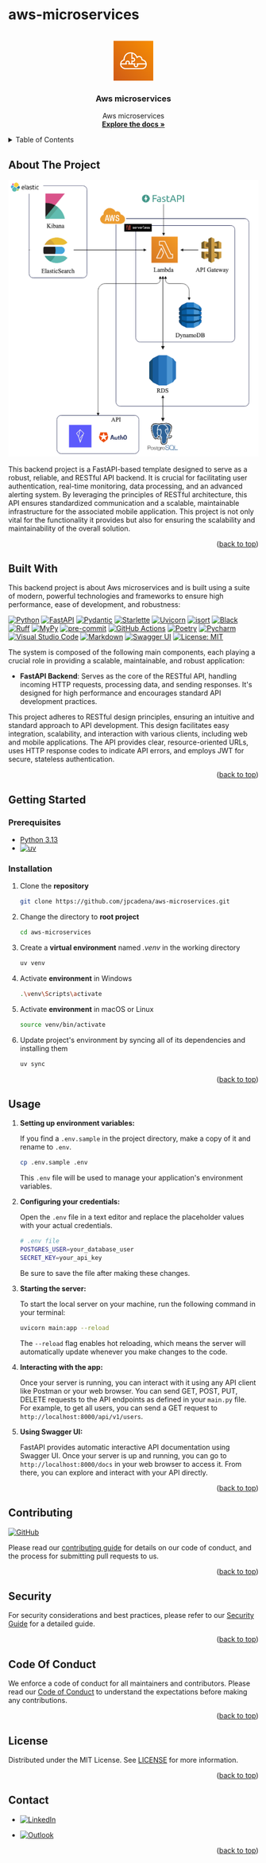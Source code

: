 # aws-microservices

<!-- Improved compatibility of back to top link: See: https://github.com/othneildrew/Best-README-Template/pull/73 -->
<a name="readme-top"></a>

<!-- PROJECT SHIELDS -->
<!--
*** Markdown "reference style" links for readability.
*** Reference links are enclosed in brackets [ ] instead of parentheses ( ).
-->

<!-- PROJECT LOGO -->
<br />
<div align="center">
  <a href="https://github.com/othneildrew/Best-README-Template">
    <img src="static/images/logo.png" alt="Logo" width="80" height="80">
  </a>

<h3 align="center">Aws microservices</h3>

  <p align="center">
    Aws microservices
    <br />
    <a href="https://github.com/jpcadena/aws-microservices"><strong>Explore the docs »</strong></a>
    <br />
  </p>
</div>

<!-- TABLE OF CONTENTS -->
<details>
  <summary>Table of Contents</summary>
  <ol>
       <li>
      <a href="#about-the-project">About The Project</a>
      <ul>
        <li><a href="#built-with">Built With</a></li>
      </ul>
    </li>
    <li>
      <a href="#getting-started">Getting Started</a>
      <ul>
        <li><a href="#prerequisites">Prerequisites</a></li>
        <li><a href="#installation">Installation</a></li>
      </ul>
    </li>
    <li><a href="#usage">Usage</a></li>
    <li><a href="#contributing">Contributing</a></li>
    <li><a href="#security">Security</a></li>
    <li><a href="#code-of-conduct">Code of Conduct</a></li>
    <li><a href="#license">License</a></li>
    <li><a href="#contact">Contact</a></li>  </ol>
</details>

<!-- ABOUT THE PROJECT -->

## About The Project

![Project][project-screenshot]

This backend project is a FastAPI-based template designed to serve as a robust,
reliable, and RESTful API backend. It is crucial for facilitating user
authentication, real-time monitoring, data processing, and an advanced alerting
system. By leveraging the principles of RESTful architecture, this API ensures
standardized communication and a scalable, maintainable infrastructure for the
associated mobile application. This project is not only vital for the
functionality it provides but also for ensuring the scalability and
maintainability of the overall solution.

<p align="right">(<a href="#readme-top">back to top</a>)</p>

## Built With

This backend project is about Aws microservices and is built using a suite of
modern, powerful technologies and frameworks to ensure high performance, ease of development, and robustness:

[![Python][python-shield]][python-url] [![FastAPI][fastapi-shield]][fastapi-url] [![Pydantic][pydantic-shield]][pydantic-url] [![Starlette][starlette-shield]][starlette-url] [![Uvicorn][uvicorn-shield]][uvicorn-url] [![isort][isort-shield]][isort-url] [![Black][black-shield]][black-url] [![Ruff][ruff-shield]][ruff-url] [![MyPy][mypy-shield]][mypy-url] [![pre-commit][pre-commit-shield]][pre-commit-url] [![GitHub Actions][github-actions-shield]][github-actions-url] [![Poetry][poetry-shield]][poetry-url] [![Pycharm][pycharm-shield]][pycharm-url] [![Visual Studio Code][visual-studio-code-shield]][visual-studio-code-url] [![Markdown][markdown-shield]][markdown-url] [![Swagger UI][swagger-ui-shield]][swagger-ui-url] [![License: MIT][license-shield]][license-url]

The system is composed of the following main components, each playing a
crucial role in providing a scalable, maintainable, and robust application:

- **FastAPI Backend**: Serves as the core of the RESTful API, handling incoming
  HTTP requests, processing data, and sending responses. It's designed for high
  performance and encourages standard API development practices.

This project adheres to RESTful design principles, ensuring an intuitive and
standard approach to API development. This design facilitates easy integration,
scalability, and interaction with various clients, including web and mobile
applications. The API provides clear, resource-oriented URLs, uses HTTP response
codes to indicate API errors, and employs JWT for secure, stateless
authentication.

<p align="right">(<a href="#readme-top">back to top</a>)</p>

<!-- GETTING STARTED -->

## Getting Started

### Prerequisites

- [Python 3.13][python-docs]
- [![uv][uv-shield]][uv-url]

### Installation

1. Clone the **repository**

    ```bash
    git clone https://github.com/jpcadena/aws-microservices.git
    ```

2. Change the directory to **root project**

    ```bash
    cd aws-microservices
    ```

3. Create a **virtual environment** named *.venv* in the working directory

    ```bash
    uv venv
    ```

4. Activate **environment** in Windows

    ```bash
    .\venv\Scripts\activate
    ```

5. Activate **environment** in macOS or Linux

    ```bash
    source venv/bin/activate
    ```

6. Update project's environment by syncing all of its dependencies and installing them

    ```bash
    uv sync
    ```

<p align="right">(<a href="#readme-top">back to top</a>)</p>

<!-- USAGE EXAMPLES -->

## Usage

1. **Setting up environment variables:**

   If you find a `.env.sample` in the project directory, make a copy of it and
   rename to `.env`.

   ```bash
   cp .env.sample .env
   ```

   This `.env` file will be used to manage your application's environment
   variables.

2. **Configuring your credentials:**

   Open the `.env` file in a text editor and replace the placeholder values with
   your actual credentials.

   ```bash
   # .env file
   POSTGRES_USER=your_database_user
   SECRET_KEY=your_api_key
   ```

   Be sure to save the file after making these changes.

3. **Starting the server:**

   To start the local server on your machine, run the following command in your
   terminal:

   ```bash
   uvicorn main:app --reload
   ```

   The `--reload` flag enables hot reloading, which means the server will
   automatically update whenever you make changes to the code.

4. **Interacting with the app:**

   Once your server is running, you can interact with it using any API client
   like Postman or your web browser. You can send GET, POST, PUT, DELETE
   requests to the API endpoints as defined in your `main.py` file. For example,
   to get all users, you can send a GET request to
   `http://localhost:8000/api/v1/users`.

5. **Using Swagger UI:**

   FastAPI provides automatic interactive API documentation using Swagger UI.
   Once your server is up and running, you can go to
   `http://localhost:8000/docs` in your web browser to access it. From there,
   you can explore and interact with your API directly.

<p align="right">(<a href="#readme-top">back to top</a>)</p>

<!-- CONTRIBUTING -->

## Contributing

[![GitHub][github-shield]][github-url]

Please read our [contributing guide](CONTRIBUTING.md) for details on our code of
conduct, and the process for submitting pull requests to us.

<p align="right">(<a href="#readme-top">back to top</a>)</p>

<!-- SECURITY -->

## Security

For security considerations and best practices, please refer to
our [Security Guide](SECURITY.md) for a detailed guide.

<p align="right">(<a href="#readme-top">back to top</a>)</p>

<!-- CODE_OF_CONDUCT -->

## Code Of Conduct

We enforce a code of conduct for all maintainers and contributors. Please read
our [Code of Conduct](CODE_OF_CONDUCT.md) to understand the expectations before
making any contributions.

<p align="right">(<a href="#readme-top">back to top</a>)</p>

<!-- LICENSE -->

## License

Distributed under the MIT License. See [LICENSE](LICENSE) for more information.

<p align="right">(<a href="#readme-top">back to top</a>)</p>

<!-- CONTACT -->

## Contact

- [![LinkedIn][linkedin-shield]][linkedin-url]

- [![Outlook][outlook-shield]](mailto:jpcadena@espol.edu.ec?subject=[GitHub]fastapi-boilerplate)

<p align="right">(<a href="#readme-top">back to top</a>)</p>

<!-- MARKDOWN LINKS & IMAGES -->
<!-- https://www.markdownguide.org/basic-syntax/#reference-style-links -->

[project-screenshot]: static/images/project.png
[python-docs]: https://docs.python.org/3.11/

[linkedin-shield]: https://img.shields.io/badge/linkedin-%230077B5.svg?style=for-the-badge&logo=linkedin&logoColor=white
[outlook-shield]: https://img.shields.io/badge/Microsoft_Outlook-0078D4?style=for-the-badge&logo=microsoft-outlook&logoColor=white
[python-shield]: https://img.shields.io/badge/python-3670A0?style=for-the-badge&logo=python&logoColor=ffdd54
[fastapi-shield]: https://img.shields.io/badge/FastAPI-FFFFFF?style=for-the-badge&logo=fastapi
[pydantic-shield]: https://img.shields.io/badge/Pydantic-FF43A1?style=for-the-badge&logo=pydantic&logoColor=white
[starlette-shield]: https://img.shields.io/badge/Starlette-392939?style=for-the-badge&logo=starlette&logoColor=white
[uvicorn-shield]: https://img.shields.io/badge/Uvicorn-2A308B?style=for-the-badge&logo=uvicorn&logoColor=white
[pycharm-shield]: https://img.shields.io/badge/PyCharm-21D789?style=for-the-badge&logo=pycharm&logoColor=white
[markdown-shield]: https://img.shields.io/badge/Markdown-000000?style=for-the-badge&logo=markdown&logoColor=white
[swagger-ui-shield]: https://img.shields.io/badge/-Swagger-%23Clojure?style=for-the-badge&logo=swagger&logoColor=white
[github-shield]: https://img.shields.io/badge/github-%23121011.svg?style=for-the-badge&logo=github&logoColor=white
[ruff-shield]: https://img.shields.io/endpoint?url=https://raw.githubusercontent.com/charliermarsh/ruff/main/assets/badge/v1.json
[black-shield]: https://img.shields.io/badge/code%20style-black-000000.svg?style=for-the-badge&logo=appveyor
[mypy-shield]: https://img.shields.io/badge/mypy-checked-2A6DB2.svg?style=for-the-badge&logo=appveyor
[visual-studio-code-shield]: https://img.shields.io/badge/Visual_Studio_Code-007ACC?style=for-the-badge&logo=visual-studio-code&logoColor=white
[poetry-shield]: https://img.shields.io/endpoint?url=https://raw.githubusercontent.com/python-poetry/website/main/static/badge/v0.json
[isort-shield]: https://img.shields.io/badge/%20imports-isort-%231674b1?style=flat&labelColor=ef8336
[github-actions-shield]: https://img.shields.io/badge/github%20actions-%232671E5.svg?style=for-the-badge&logo=githubactions&logoColor=white
[pre-commit-shield]: https://img.shields.io/badge/pre--commit-F7B93E?style=for-the-badge&logo=pre-commit&logoColor=white
[license-shield]: https://img.shields.io/badge/License-MIT-yellow.svg
[uv-shield]: https://img.shields.io/badge/uv-toolkit-blue?logo=uv&style=flat-square

[linkedin-url]: https://linkedin.com/in/juanpablocadenaaguilar
[python-url]: https://docs.python.org/3.11/
[fastapi-url]: https://fastapi.tiangolo.com
[pydantic-url]: https://docs.pydantic.dev
[starlette-url]: https://www.starlette.io/
[uvicorn-url]: https://www.uvicorn.org/
[pycharm-url]: https://www.jetbrains.com/pycharm/
[markdown-url]: https://daringfireball.net/projects/markdown/
[swagger-ui-url]: https://swagger.io/
[github-url]: https://github.com/jpcadena/fastapi-boilerplate
[ruff-url]: https://beta.ruff.rs/docs/
[black-url]: https://github.com/psf/black
[mypy-url]: http://mypy-lang.org/
[visual-studio-code-url]: https://code.visualstudio.com/
[poetry-url]: https://python-poetry.org/
[isort-url]: https://pycqa.github.io/isort/
[github-actions-url]: https://github.com/features/actions
[pre-commit-url]: https://pre-commit.com/
[license-url]: https://opensource.org/licenses/MIT
[uv-url]: https://docs.astral.sh/uv/getting-started/installation/

